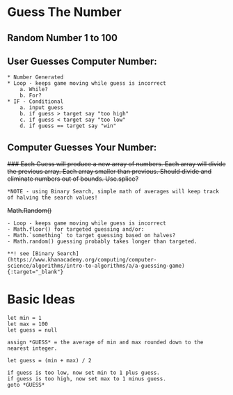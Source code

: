 # Guess The Number

## Random Number 1 to 100

## User Guesses Computer Number:

    * Number Generated
    * Loop - keeps game moving while guess is incorrect
        a. While?
        b. For?
    * IF - Conditional
        a. input guess
        b. if guess > target say "too high"
        c. if guess < target say "too low"
        d. if guess == target say "win"


## Computer Guesses Your Number:
~~### Each Guess will produce a new array of numbers. Each array will divide the previous array. Each array smaller than previous. Should divide and eliminate numbers out of bounds. Use.splice?~~

    *NOTE - using Binary Search, simple math of averages will keep track of halving the search values!

~~Math.Random()~~  

    - Loop - keeps game moving while guess is incorrect
    - Math.floor() for targeted guessing and/or:
    - Math.`something` to target guessing based on halves?
    - Math.random() guessing probably takes longer than targeted.

    **! see [Binary Search] (https://www.khanacademy.org/computing/computer-science/algorithms/intro-to-algorithms/a/a-guessing-game){:target="_blank"}


# Basic Ideas

    let min = 1
    let max = 100
    let guess = null

    assign *GUESS* = the average of min and max rounded down to the nearest integer.

    let guess = (min + max) / 2

    if guess is too low, now set min to 1 plus guess.
    if guess is too high, now set max to 1 minus guess.
    goto *GUESS*

